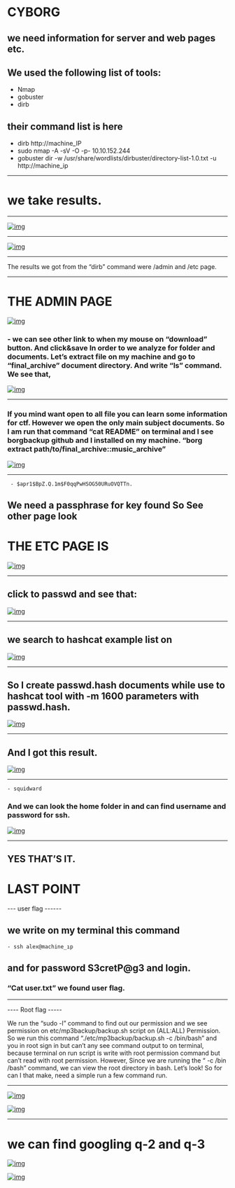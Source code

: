 
# CYBORG

## we need information for server and web pages etc.

## We used the following list of tools:
 - Nmap
 - gobuster
 - dirb 

## their command list is here

 - dirb http://machine_IP
 - sudo nmap -A -sV -O -p- 10.10.152.244
 -  gobuster dir -w /usr/share/wordlists/dirbuster/directory-list-1.0.txt -u http://machine_ip

---

# we take results.

***

[![img](https://github.com/Onur-TURAN/H4CK-D/blob/main/THM/Cyborg/img/1.png)](https://tryhackme.com/p/biyik)

***

[![img](https://github.com/Onur-TURAN/H4CK-D/blob/main/THM/Cyborg/img/2.png)](https://tryhackme.com/p/biyik)

***

The results we got from the “dirb” command were /admin and /etc page.

---

# THE ADMIN PAGE


[![img](https://github.com/Onur-TURAN/H4CK-D/blob/main/THM/Cyborg/img/3.png)](https://tryhackme.com/p/biyik)


### - we can see other link to when my mouse on “download” button. And click&save In order to we analyze for folder and documents. Let’s extract file on my machine and go to “final_archive” document directory. And write “ls” command. We see that,


[![img](https://github.com/Onur-TURAN/H4CK-D/blob/main/THM/Cyborg/img/4.png)](https://tryhackme.com/p/biyik)

***

### If you mind want open to all file you can learn some information for ctf. However we open the only main subject documents. So I am run that command “cat README” on terminal and I see borgbackup github and I installed on my machine. “borg extract path/to/final_archive::music_archive” 


[![img](https://github.com/Onur-TURAN/H4CK-D/blob/main/THM/Cyborg/img/5.png)](https://tryhackme.com/p/biyik)

---

	 - $apr1$BpZ.Q.1m$F0qqPwHSOG50URuOVQTTn. 


## We need a passphrase for key found So See other page look


# THE ETC PAGE IS


[![img](https://github.com/Onur-TURAN/H4CK-D/blob/main/THM/Cyborg/img/6.png)](https://tryhackme.com/p/biyik)

---

## click to passwd and see that:


[![img](https://github.com/Onur-TURAN/H4CK-D/blob/main/THM/Cyborg/img/7.png)](https://tryhackme.com/p/biyik)

---

## we search to hashcat example list on 


[![img](https://github.com/Onur-TURAN/H4CK-D/blob/main/THM/Cyborg/img/8.png)](https://tryhackme.com/p/biyik)

---

## So I create passwd.hash documents while use to hashcat tool with -m 1600 parameters with passwd.hash. 


[![img](https://github.com/Onur-TURAN/H4CK-D/blob/main/THM/Cyborg/img/9.png)](https://tryhackme.com/p/biyik)

---

## And I got this result.


[![img](https://github.com/Onur-TURAN/H4CK-D/blob/main/THM/Cyborg/img/10.png)](https://tryhackme.com/p/biyik)

---

	- squidward

### And we can look the home folder in and can find username and password for ssh.


[![img](https://github.com/Onur-TURAN/H4CK-D/blob/main/THM/Cyborg/img/11.png)](https://tryhackme.com/p/biyik)

---

## YES THAT’S IT.


# LAST POINT

 --- user flag ------

## we write on my terminal this command 

 	- ssh alex@machine_ıp


## and for password S3cretP@g3 and login.


### “Cat user.txt”  we found user flag.

*** 

---- Root flag -----

We run the “sudo -l” command to find out our permission and we see permission on etc/mp3backup/backup.sh script on (ALL:ALL) Permission. So we run this command “./etc/mp3backup/backup.sh -c /bin/bash” and you in root sign in but can’t any see command output to on terminal, because terminal on run script is write with root permission command but can’t read with root permission. However, Since we are running the “ -c /bin /bash” command, we can view the root directory in bash. Let’s look! So for can I that make, need a simple run a few command run.

***


[![img](https://github.com/Onur-TURAN/H4CK-D/blob/main/THM/Cyborg/img/12.png)](https://tryhackme.com/p/biyik)


[![img](https://github.com/Onur-TURAN/H4CK-D/blob/main/THM/Cyborg/img/13.png)](https://tryhackme.com/p/biyik)

***

# we can find googling q-2 and q-3


[![img](https://github.com/Onur-TURAN/H4CK-D/blob/main/THM/Cyborg/img/a2.png)](https://tryhackme.com/p/biyik)

[![img](https://github.com/Onur-TURAN/H4CK-D/blob/main/THM/Cyborg/img/a3.png)](https://tryhackme.com/p/biyik)



